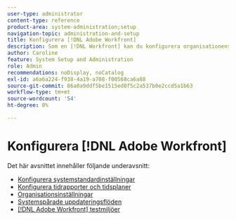 ```yaml
---
user-type: administrator
content-type: reference
product-area: system-administration;setup
navigation-topic: administration-and-setup
title: Konfigurera [!DNL Adobe Workfront]
description: Som en [!DNL Workfront] kan du konfigurera organisationens standardinställningar, tidrapporter, scheman, hur användarna är organiserade i systemet, automatiska systemuppdateringar och [!DNL Workfront] testmiljöer som du använder.
author: Caroline
feature: System Setup and Administration
role: Admin
recommendations: noDisplay, noCatalog
exl-id: a6a6a224-f938-4a19-a708-f00568ca6a88
source-git-commit: 86a0a9ddf5be1515ed8f5c2a537b0e2ccd5a1b63
workflow-type: tm+mt
source-wordcount: '54'
ht-degree: 0%

---
```


# Konfigurera [!DNL Adobe Workfront]

Det här avsnittet innehåller följande underavsnitt:

* [Konfigurera systemstandardinställningar](../../administration-and-setup/set-up-workfront/configure-system-defaults/configure-system-defaults.md)
* [Konfigurera tidrapporter och tidsplaner](../../administration-and-setup/set-up-workfront/configure-timesheets-schedules/configure-timesheets-and-schedules.md)
* [Organisationsinställningar](../../administration-and-setup/set-up-workfront/organizational-setup/organizational-setup.md)
* [Systemspårade uppdateringsflöden](../../administration-and-setup/set-up-workfront/system-tracked-update-feeds/system-tracked-updates-feeds.md)
* [[!DNL Adobe Workfront] testmiljöer](../../administration-and-setup/set-up-workfront/workfront-testing-environments/wf-testing-environments.md)

